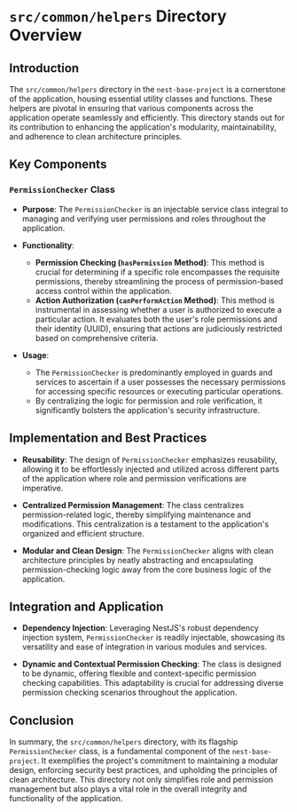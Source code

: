 # `src/common/helpers` Directory Overview

## Introduction

The `src/common/helpers` directory in the `nest-base-project` is a cornerstone of the application, housing essential utility classes and functions. These helpers are pivotal in ensuring that various components across the application operate seamlessly and efficiently. This directory stands out for its contribution to enhancing the application's modularity, maintainability, and adherence to clean architecture principles.

## Key Components

### `PermissionChecker` Class

- **Purpose**: The `PermissionChecker` is an injectable service class integral to managing and verifying user permissions and roles throughout the application.
  
- **Functionality**: 
  - **Permission Checking (`hasPermission` Method)**: This method is crucial for determining if a specific role encompasses the requisite permissions, thereby streamlining the process of permission-based access control within the application.
  - **Action Authorization (`canPerformAction` Method)**: This method is instrumental in assessing whether a user is authorized to execute a particular action. It evaluates both the user's role permissions and their identity (UUID), ensuring that actions are judiciously restricted based on comprehensive criteria.

- **Usage**: 
  - The `PermissionChecker` is predominantly employed in guards and services to ascertain if a user possesses the necessary permissions for accessing specific resources or executing particular operations.
  - By centralizing the logic for permission and role verification, it significantly bolsters the application's security infrastructure.

## Implementation and Best Practices

- **Reusability**: The design of `PermissionChecker` emphasizes reusability, allowing it to be effortlessly injected and utilized across different parts of the application where role and permission verifications are imperative.

- **Centralized Permission Management**: The class centralizes permission-related logic, thereby simplifying maintenance and modifications. This centralization is a testament to the application's organized and efficient structure.

- **Modular and Clean Design**: The `PermissionChecker` aligns with clean architecture principles by neatly abstracting and encapsulating permission-checking logic away from the core business logic of the application.

## Integration and Application

- **Dependency Injection**: Leveraging NestJS's robust dependency injection system, `PermissionChecker` is readily injectable, showcasing its versatility and ease of integration in various modules and services.

- **Dynamic and Contextual Permission Checking**: The class is designed to be dynamic, offering flexible and context-specific permission checking capabilities. This adaptability is crucial for addressing diverse permission checking scenarios throughout the application.

## Conclusion

In summary, the `src/common/helpers` directory, with its flagship `PermissionChecker` class, is a fundamental component of the `nest-base-project`. It exemplifies the project's commitment to maintaining a modular design, enforcing security best practices, and upholding the principles of clean architecture. This directory not only simplifies role and permission management but also plays a vital role in the overall integrity and functionality of the application.